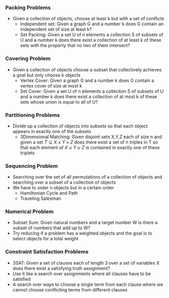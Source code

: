### Packing Problems
- Given a collection of objects, choose at least k but with a set of conflicts
	- Independent set: Given a graph G and a number k does G contain an independent set of size at least k?
	- Set Packing: Given a set U of n elements a collection S of subsets of U and a number k does there exist a collection of at least k of these sets with the property that no two of them intersect?
### Covering Problem
- Given a collection of objects choose a subset that collectively achieves a goal but only choose k objects
	- Vertex Cover: Given a graph G and a number k does G contain a vertex cover of size at most k
	- Set Cover: Given a set U of n elements a collection S of subsets of U and a number k does there exist a collection of at most k of these sets whose union is equal to all of U?
### Partitioning Problems
- Divide up a collection of objects into subsets so that each object appears in exactly one of the subsets
	- 3Dimensional Matching: Given disjoint sets X,Y,Z each of size n and given a set $T\subseteq X\times Y\times Z$ does there exist a set of n triples in T so that each element of $X\cup Y\cup Z$ is contained in exactly one of these triplets
### Sequencing Problem
- Searching over the set of all permutations of a collection of objects and searching over a subset of a collection of objects
- We have to order n objects but in a certain order
	- Hamiltonian Cycle and Path
	- Traveling Salesman
### Numerical Problem
- Subset Sum: Given natural numbers and a target number W is there a subset of numbers that add up to W?
- Try reducing if a problem has a weighted objects and the goal is to select objects for a total weight
### Constraint Satisfaction Problems
- 3SAT: Given a set of clauses each of length 3 over a set of variables X does there exist a satisfying truth assignment?
- Use it like a search over assignments where all clauses have to be satisfied
- A search over ways to choose a single term from each clause where we cannot choose conflicting terms from different clauses
